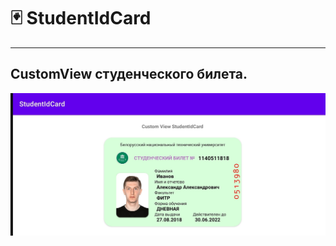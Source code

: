 # :black_joker: StudentIdCard

   ____
   
## CustomView студенческого билета.

 ![Alt-текст](https://github.com/AlSergachev/StudentIdCard/blob/master/IMG_20220303_215033~2.jpg?raw=true "Скрин")

